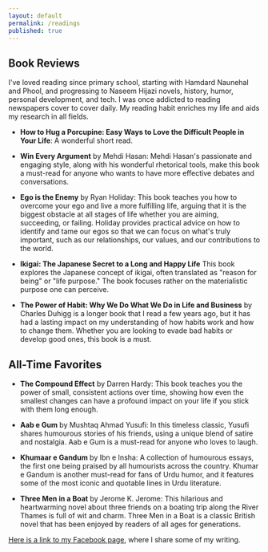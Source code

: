 ```yaml
---
layout: default
permalink: /readings
published: true
---
```


## Book Reviews

I've loved reading since primary school, starting with Hamdard Naunehal and Phool, and progressing to Naseem Hijazi novels, history, humor, personal development, and tech. I was once addicted to reading newspapers cover to cover daily. My reading habit enriches my life and aids my research in all fields.

* **How to Hug a Porcupine: Easy Ways to Love the Difficult People in Your Life**: A wonderful short read.

* **Win Every Argument** by Mehdi Hasan: Mehdi Hasan's passionate and engaging style, along with his wonderful rhetorical tools, make this book a must-read for anyone who wants to have more effective debates and conversations. 

* **Ego is the Enemy** by Ryan Holiday: This book teaches you how to overcome your ego and live a more fulfilling life, arguing that it is the biggest obstacle at all stages of life whether you are aiming, succeeding, or failing. Holiday provides practical advice on how to identify and tame our egos so that we can focus on what's truly important, such as our relationships, our values, and our contributions to the world.

* **Ikigai: The Japanese Secret to a Long and Happy Life** This book explores the Japanese concept of ikigai, often translated as "reason for being" or "life purpose." The book focuses rather on the materialistic purpose one can perceive.

* **The Power of Habit: Why We Do What We Do in Life and Business** by Charles Duhigg is a longer book that I read a few years ago, but it has had a lasting impact on my understanding of how habits work and how to change them. Whether you are looking to evade bad habits or develop good ones, this book is a must.

## All-Time Favorites

* **The Compound Effect** by Darren Hardy: This book teaches you the power of small, consistent actions over time, showing how even the smallest changes can have a profound impact on your life if you stick with them long enough. 

* **Aab e Gum** by Mushtaq Ahmad Yusufi: In this timeless classic, Yusufi shares humourous stories of his friends, using a unique blend of satire and nostalgia. Aab e Gum is a must-read for anyone who loves to laugh.

* **Khumaar e Gandum** by Ibn e Insha: A collection of humourous essays, the first one being praised by all humourists across the country. Khumar e Gandum is another must-read for fans of Urdu humor, and it features some of the most iconic and quotable lines in Urdu literature.

* **Three Men in a Boat** by Jerome K. Jerome: This hilarious and heartwarming novel about three friends on a boating trip along the River Thames is full of wit and charm. Three Men in a Boat is a classic British novel that has been enjoyed by readers of all ages for generations.

[Here is a link to my Facebook page](https://www.facebook.com/anaswriting/), where I share some of my writing.
